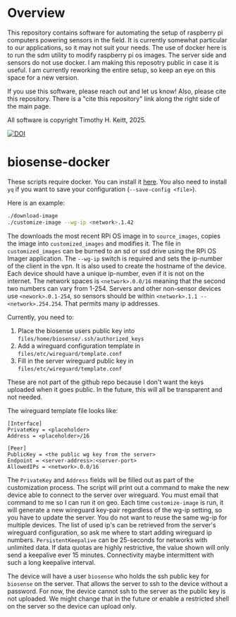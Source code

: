 # Overview

This repository contains software for automating the setup of raspberry pi computers powering sensors in the field. It is currently somewhat particular to our applications, so it may not suit your needs. The use of docker here is to run the sdm utility to modify raspberry pi os images. The server side and sensors do not use docker. I am making this reposotry public in case it is useful. I am currently reworking the entire setup, so keep an eye on this space for a new version.

If you use this software, please reach out and let us know! Also, please cite this repository. There is a "cite this repository" link along the right side of the main page.

All software is copyright Timothy H. Keitt, 2025.

[![DOI](https://zenodo.org/badge/803476299.svg)](https://doi.org/10.5281/zenodo.14867453)

# biosense-docker

These scripts require docker. You can install it [here](https://docs.docker.com/engine/install/). You also need to install `yq` if you want to save your configuration (`--save-config <file>`).

Here is an example:

```bash
./download-image 
./customize-image --wg-ip <network>.1.42 
```

The downloads the most recent RPi OS image in to `source_images`, copies the image into `customized_images` and modifies it. The file in `customized_images` can be burned to an sd or ssd drive using the RPi OS Imager application. The `--wg-ip` switch is required and sets the ip-number of the client in the vpn. It is also used to create the hostname of the device. Each device should have a unique ip-number, even if it is not on the internet. The network spaces is `<network>.0.0/16` meaning that the second two numbers can vary from 1-254. Servers and other non-sensor devices use `<nework>.0.1-254`, so sensors should be within `<network>.1.1 -- <network>.254.254`. That permits many ip addresses.

Currently, you need to:

1. Place the biosense users public key into `files/home/biosense/.ssh/authorized_keys`
1. Add a wireguard configuration template in `files/etc/wireguard/template.conf`
1. Fill in the server wireguard public key in `files/etc/wireguard/template.conf`

These are not part of the github repo because I don't want the keys uploaded when it goes public. In the future, this will all be transparent and not needed.

The wireguard template file looks like:

```
[Interface]
PrivateKey = <placeholder>
Address = <placeholder>/16

[Peer]
PublicKey = <the public wg key from the server>
Endpoint = <server-address>:<server-port>
AllowedIPs = <network>.0.0/16
```

The `PrivateKey` and `Address` fields will be filled out as part of the customization process. The script will print out a command to make the new device able to connect to the server over wireguard. You must email that command to me so I can run it on geo. Each time `customize-image` is run, it will generate a new wireguard key-pair regardless of the wg-ip setting, so you have to update the server. You do not want to reuse the same wg-ip for multiple devices. The list of used ip's can be retrieved from the server's wireguard configuration, so ask me where to start adding wireguard ip numbers. `PersistentKeepalive` can be 25-seconds for networks with unlimited data. If data quotas are highly restrictive, the value shown will only send a keepalive ever 15 minutes. Connectivity maybe intermittent with such a long keepalive interval. 

The device will have a user `biosense` who holds the ssh public key for `biosense` on the server. That allows the server to ssh to the device without a password. For now, the device cannot ssh to the server as the public key is not uploaded. We might change that in the future or enable a restricted shell on the server so the device can upload only.


